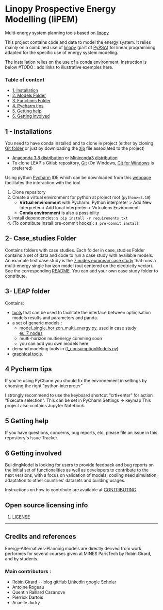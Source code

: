 # Linopy Prospective Energy Modelling (liPEM)
Multi-energy system planning tools based on [linopy](https://github.com/PyPSA/linopy)

This project contains code and data to model the energy system. 
It relies mainly on a combined use of [linopy](https://github.com/PyPSA/linopy) (part of [PyPSA](https://pypsa.org/))
for linear programming adapted for the specific use of energy system modeling.

The installation relies on the use of a conda environment. Instruction is below
#TODO : add links to illustrative exemples here. 

### Table of content

* [1. Installation](#installations)
* [2. Models Folder](#CasDEtude)
* [3. Functions Folder](#functions)
* [4. Pycharm tips](#pycharm)
* [5. Getting help](#GettingH)
* [6. Getting involved](#GettingI)

## 1 - Installations  <a class="anchor" id="installations"></a>

You need to have conda installed and to clone le project 
(either by cloning [Git folder](https://github.com/robingirard/LiPEM) or just by downloading the [zip](https://github.com/robingirard/LiPEM/archive/refs/heads/main.zip) file associated to the project)

* [Anaconda 3.8 distribution](https://www.anaconda.com/distribution/) or [Miniconda3 distribution](https://docs.conda.io/en/latest/miniconda.html)
* To clone LEAP's Gitlab repository, [Git](https://git-scm.com/downloads) (On Windows, [Git for Windows](https://git-for-windows.github.io/) is preferred)

Using python [Pycharm](https://www.jetbrains.com/pycharm/) IDE
which can be downloaded from this [webpage](https://www.jetbrains.com/pycharm/download/?section=windows)
facilitates the interaction with the tool.

1. Clone repository
2. Create a virtual environment for python at project root (`python>=3.10`)
   - **Virtual environment** with Pycharm:
      Python interpreter >
      Add New Interpreter >
      Add local interpreter >
      Virtualenv Environment
   - **Conda environment** is also a possibility
3. Install dependencies: `$ pip install -r requirements.txt`
4. (To contribute install pre-commit hooks): `$ pre-commit install`


## 2- Case_studies Folder <a class="anchor" id="CasDEtude"></a>

Contains folders with case studies. Each folder in case_studies Folder contains a set of data and code to run a case study with available models.  
An example first case study is the [7 nodes european case study](case_studies/eu_7_nodes/README.md) that runs a multi-energy single horizon model (but centered on the electricity vector).
See the corresponding [README](case_studies/README.md). You can add your own case study folder to contribute. 


## 3- LEAP folder <a class="anchor" id="functions"></a>
Contains:  
 - [tools](LiPEM/f_tools.py) that can be used to facilitate the interface between optimisation models results and parameters and panda. 
 - a set of generic models : 
   - [model_single_horizon_multi_energy.py](LiPEM/model_single_horizon_multi_energy.py), used in case study [eu_7_nodes](case_studies/eu_7_nodes/README.md)
   - multi-horizon multienergy comming soon
   - you can add you own models here
 - demand modeling tools in ([f_consumptionModels.py](LiPEM/f_demand_tools.py)) 
 - [graphical tools](LiPEM/f_graphicalTools.py).

## 4 Pycharm tips  <a class="anchor" id="pycharm"></a>
If you're using PyCharm you should fix the environement in settings by choosing the right "python interpreter"

I strongly recommend to use the keyboard shortcut "crtl+enter" for action "Execute selection". This can be set in PyCharm Settings -> keymap
This project also contains Jupyter Notebook. 

## 5 Getting help <a class="anchor" id="GettingH"></a>

If you have questions, concerns, bug reports, etc, please file an issue in this repository's Issue Tracker.

## 6 Getting involved <a class="anchor" id="GettingI"></a>

BuildingModel is looking for users to provide feedback and bug reports on the initial set of functionalities as well as
developers to contribute to the next versions, with a focus on validation of models, cooling need simulation,
adaptation to other countries' datasets and building usages.

Instructions on how to contribute are available at [CONTRIBUTING](CONTRIBUTING.md).


## Open source licensing info
1. [LICENSE](LICENSE)

----

## Credits and references
Energy-Alternatives-Planning models are directly derived from work performes for several courses given at MINES ParisTech by Robin Girard, and by students. 

### Main contributors : 
- [Robin Girard](https://www.minesparis.psl.eu/Services/Annuaire/robin-girard) -- [blog](https://www.energy-alternatives.eu/) [gitHub](https://github.com/robingirard) [LinkedIn](https://www.linkedin.com/in/robin-girard-a88baa4/) [google Scholar](https://scholar.google.fr/citations?user=cEYGStIAAAAJ&hl=fr)
- Antoine Rogeau
- Quentin Raillard Cazanove
- Pierrick Dartois
- Anaelle Jodry

